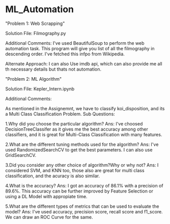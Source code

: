 # ML_Automation

"Problem 1: Web Scrapping"

Solution File: Filmography.py

Additional Comments:
I've used BeautifulSoup to perform the web automation task.
This program will give you list of all the filmography in descending order.
I've fetched this infpo from Wikipedia.

Alternate Approach: I can also Use imdb api, which can also provide me all th necessary details but thats not automation.



"Problem 2: ML Algorithm"

Solution File: Kepler_Intern.ipynb

Additional Comments:

As mentioned in the Assignemnt, we have to classify koi_disposition, and its a Multi Class Classification Problem.
Sub Questions:

1.Why did you choose the particular algorithm?
Ans: I've choosed DecisionTreeClassifer as it gives me the best accuracy among other classifiers, and it is great for Multi-Class Classification with many features.

2.What are the different tuning methods used for the algorithm?
Ans: I've used RandomizedSearchCV to get the best parameters. I can also use GridSearchCV.

3.Did you consider any other choice of algorithm?Why or why not?
Ans: I considered SVM, and KNN too, those also are great for multi class classification, and the acuracy is also similar.

4.What is the accuracy?
Ans: I got an accuracy of 86.1% with a precision of 89.6%. This accuracy can be further improved by Feature Selection or using a DL Model with appropiate time.

5.What are the different types of metrics that can be used to evaluate the model?
Ans: I've used accuracy, precision score, recall score and f1_score. We can draw an ROC Curve for the same.
